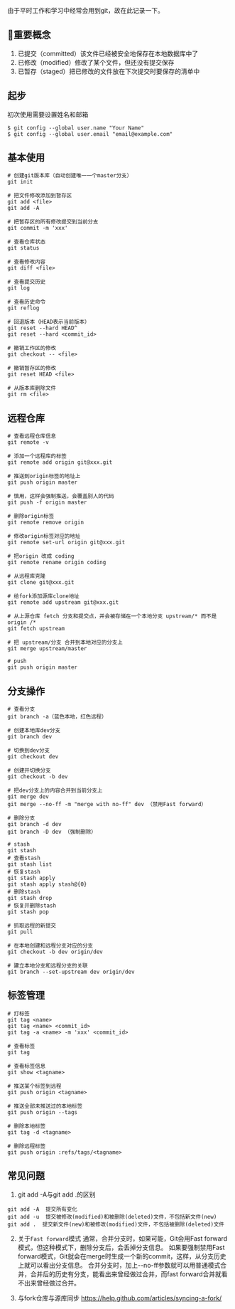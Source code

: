由于平时工作和学习中经常会用到git，故在此记录一下。

## 重要概念
1. 已提交（committed）该文件已经被安全地保存在本地数据库中了
2. 已修改（modified）修改了某个文件，但还没有提交保存
3. 已暂存（staged）把已修改的文件放在下次提交时要保存的清单中

## 起步
初次使用需要设置姓名和邮箱
```
$ git config --global user.name "Your Name"
$ git config --global user.email "email@example.com"
```

## 基本使用
```
# 创建git版本库（自动创建唯一一个master分支）
git init

# 把文件修改添加到暂存区
git add <file>
git add -A

# 把暂存区的所有修改提交到当前分支
git commit -m 'xxx'

# 查看仓库状态
git status

# 查看修改内容
git diff <file>

# 查看提交历史
git log

# 查看历史命令
git reflog

# 回退版本（HEAD表示当前版本）
git reset --hard HEAD^  
git reset --hard <commit_id>

# 撤销工作区的修改
git checkout -- <file>

# 撤销暂存区的修改
git reset HEAD <file>

# 从版本库删除文件
git rm <file>
```

## 远程仓库
```
# 查看远程仓库信息
git remote -v

# 添加一个远程库的标签
git remote add origin git@xxx.git

# 推送到origin标签的地址上
git push origin master

# 慎用，这样会强制推送，会覆盖别人的代码
git push -f origin master

# 删除origin标签
git remote remove origin

# 修改origin标签对应的地址
git remote set-url origin git@xxx.git

# 把origin 改成 coding
git remote rename origin coding

# 从远程库克隆
git clone git@xxx.git

# 给fork添加源库clone地址
git remote add upstream git@xxx.git

# 从上源仓库 fetch 分支和提交点，并会被存储在一个本地分支 upstream/* 而不是origin /*
git fetch upstream

# 把 upstream/分支 合并到本地对应的分支上
git merge upstream/master

# push
git push origin master
```

## 分支操作
```
# 查看分支
git branch -a（蓝色本地，红色远程）

# 创建本地库dev分支
git branch dev

# 切换到dev分支
git checkout dev

# 创建并切换分支
git checkout -b dev

# 把dev分支上的内容合并到当前分支上
git merge dev
git merge --no-ff -m "merge with no-ff" dev （禁用Fast forward）

# 删除分支
git branch -d dev
git branch -D dev （强制删除）

# stash
git stash
# 查看stash
git stash list
# 恢复stash
git stash apply
git stash apply stash@{0}
# 删除stash
git stash drop
# 恢复并删除stash
git stash pop

# 抓取远程的新提交
git pull

# 在本地创建和远程分支对应的分支
git checkout -b dev origin/dev

# 建立本地分支和远程分支的关联
git branch --set-upstream dev origin/dev
```

## 标签管理
```
# 打标签
git tag <name>
git tag <name> <commit_id>
git tag -a <name> -m 'xxx' <commit_id>

# 查看标签
git tag

# 查看标签信息
git show <tagname>

# 推送某个标签到远程
git push origin <tagname>

# 推送全部未推送过的本地标签
git push origin --tags

# 删除本地标签
git tag -d <tagname>

# 删除远程标签 
git push origin :refs/tags/<tagname>
```

## 常见问题
1. git add -A与git add .的区别
 ```
git add -A  提交所有变化
git add -u  提交被修改(modified)和被删除(deleted)文件，不包括新文件(new)
git add .  提交新文件(new)和被修改(modified)文件，不包括被删除(deleted)文件
```

2. 关于`Fast forward`模式
通常，合并分支时，如果可能，Git会用Fast forward模式，但这种模式下，删除分支后，会丢掉分支信息。
如果要强制禁用Fast forward模式，Git就会在merge时生成一个新的commit，这样，从分支历史上就可以看出分支信息。
合并分支时，加上--no-ff参数就可以用普通模式合并，合并后的历史有分支，能看出来曾经做过合并，而fast forward合并就看不出来曾经做过合并。

3. 与fork仓库与源库同步
https://help.github.com/articles/syncing-a-fork/